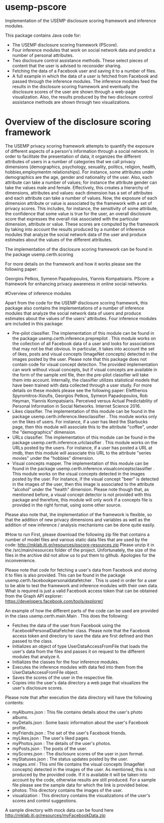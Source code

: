 # usemp-pscore
Implementation of the USEMP disclosure scoring framework and inference modules.

This package contains Java code for:
- The USEMP disclosure scoring framework (PScore).  
- Four inference modules that work on social network data and predict a number of personal attributes.
- Two disclosure control assistance methods. These select pieces of content that the user is advised to reconsider sharing. 
- Fetching the data of a Facebook user and saving it to a number of files.
- A full example in which the data of a user is fetched from Facebook and passed through the inference modules. The inference modules feed the results in the disclosure scoring framework and eventually the disclosure scores of the user are shown through a web-page visualization. Also, the results produced by the two disclosure control assistance methods are shown through two visualizations.

# Overview of the disclosure scoring framework

The USEMP privacy scoring framework attempts to quantify the exposure of different aspects of a person's information through a social network. In order to facilitate the presentation of data, it organizes the different attributes of users in a number of categories that we call privacy dimensions (demographics, psychology, sexuality, politics, religion, health, hobbies,employmentm relationships). For instance, some attributes under demographics are the age, gender and nationality of the user. Also, each attribute can take a number of values; for instance the attribute gender can take the values male and female. Effectively, this creates a hierarchy of dimensions, attributes and values: each dimension has a set of attributes and each attribute can take a number of values. Now, the exposure of each dimension attribute or value is associated by the framework with a set of privacy scores. This includes, for instance, the sensitivity of some attribute, the confidence that some value is true for the user, an overall disclosure score that expresses the overall risk associated with the particular dimension, attribute or value. These scores are computed by the framework by taking into account the results produced by a number of inference modules that analyze the social network data of the user and produce estimates about the values of the different attributes.

The implementation of the disclosure scoring framework can be found in the package usemp.certh.scoring

For more details on the framework and how it works please see the following paper:

Georgios Petkos, Symeon Papadopoulos, Yiannis Kompatsiaris.
PScore: a framework for enhancing privacy awareness in online social networks.

#Overview of inference modules 

Apart from the code for the USEMP disclosure scoring framework, this package also contains the implementations of a number of inference modules that analyze the social network data of users and produce estimates about the values of the users' attributes. Four inference modules are included in this package:

- Pre-pilot classifier. 
	The implementation of this module can be found in the package usemp.certh.inference.preprepilot . This module works on the collection of all Facebook data of a user and looks for associations that may not be that obvious. In particular, it takes into account the set of likes, posts and visual concepts (ImageNet concepts) detected in the images posted by the user. Please note that this package does not contain code for visual concept detection. The provided implementation can work without visual concepts, but if visual concepts are available in the form of the sample xml file, then the pre-pilot classifier will take them into account. Internally, the classifier utilizes statistical models that have been trained with data collected through a user study. For more details on these models please see the following paper:
	Eleftherios Spyromitros-Xioufis, Georgios Petkos, Symeon Papadopoulos, Rob Heyman, Yiannis Kompatsiaris. Perceived versus Actual Predictability of Personal Information in Social Networks. Internet Science 2016.
- Likes classifier.
	The implementation of this module can be found in the package usemp.certh.inference.likesclassifier . This module works only on the likes of users. For instance, if a user has liked the Starbucks page, then this module will associate this to the attribute "coffee", under the "demographics" dimension.
- URLs classifier.
	The implementation of this module can be found in the package usemp.certh.inference.urlclassifier . This module works on the URLs posted by the users. For instance, if a user has posted a URL at imdb, then this module will associate this URL to the attribute "series movies" under the "hobbies" dimension.
- Visual concepts mapper.
	The implementation of this module can be found in the package usemp.certh.inference.visualconceptsclassifier . This module works on the visual concepts detected in the images posted by the user. For instance, if the visual concept "beer" is detected in the images of the user, then this image is associated to the attribute "alcohol" under the "health" dimension. Please note though that, as mentioned before, a visual concept detector is not provided with this package and therefore, this module will only work if a concepts file is provided in the right format, using some other source.

Please also note that, the implementation of the framework is flexible, so that the addition of new privacy dimensions and variables as well as the addition of new inference / analysis mechanisms can be done quite easily.

#How to run
First, please download the following zip file that contains a number of model files and various static data files that are used by the code:
http://mklab.iti.gr/resources/pscore-resources.zip
Please unzip it in the /src/main/resources folder of the project. Unfortunately, the size of the files in the archive did not allow us to put them to github. Apologies for the inconvenience.

Please note that code for fetching a user's data from Facebook and storing it to files is also provided. This can be found in the package usemp.certh.facebookpersonaldatafetcher . This is used in order for a user to be able to test the framework and inference modules with their own data. What is required is just a valid Facebook access token that can be obtained from the Graph API explorer:
https://developers.facebook.com/tools/explorer/

An example of how the different parts of the code can be used are provided in the class usemp.certh.main.Main . This does the following:
- Fetches the data of the user from Facebook using the FacebookPersonalDataFetcher class. Please note that the Facebook access token and directory to save the data are first defined and then passed to the class.
- Initializes an object of type UserDataAccessFromFile that loads the user's data from the files and passes it on request to the different modules that analyze it. 
- Initializes the classes for the four inference modules.
- Executes the inference modules with data fed into them from the UserDataAccessFromFile object. 
- Saves the scores of the user in the respective file.
- Copies into the user's data directory a web page that visualizes the user's disclosure scores.

Please note that after execution the data directory will have the following contents:
- myAlbums.json : This file contains details about the user's photo albums.
- myDetails.json : Some basic information about the user's Facebook profile.
- myFriends.json : The set of the user's Facebook friends.
- myLikes.json : The user's liked pages.
- myPhotos.json : The details of the user's photos.
- myPosts.json : The posts of the user.
- myScores.json : The disclosure scores of the user in json format.
- myStatuses.json : The status updates posted by the user.
- images.xml : This xml file contains the visual concepts (ImageNet concepts) detected in the images of the user. As mentioned, this is not produced by the provided code. If it is available it will be taken into account by the code, otherwise results are still produced. For a sample file please see the sample data for which the link is provided below.
- photos: This directory contains the images of the user.
- visualization : This directory contains the visualizations of the user's scores and control suggestions. 

A sample directory with mock data can be found here http://mklab.iti.gr/resources/myFacebookData.zip

